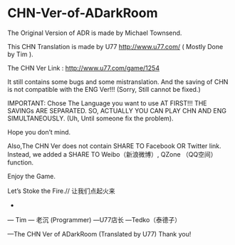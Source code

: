 CHN-Ver-of-ADarkRoom
====================


The Original Version of ADR is made by Michael Townsend.

This CHN Translation is made by U77
http://www.u77.com/
 ( Mostly Done by Tim ).

The CHN Ver Link : http://www.u77.com/game/1254


It still contains some bugs and some mistranslation. And the saving of CHN is not compatible with the ENG Ver!!! (Sorry, Still cannot be fixed.)
 
IMPORTANT: Chose The Language you want to use AT FIRST!!! 
THE SAVINGs ARE SEPARATED. 
SO, ACTUALLY  YOU CAN PLAY CHN AND ENG SIMULTANEOUSLY. (Uh, Until someone fix the problem).

Hope you don’t mind.

Also,The CHN Ver does not contain SHARE TO Facebook OR Twitter link.
Instead, we added a SHARE TO Weibo（新浪微博）, QZone （QQ空间）function.





Enjoy the Game.

Let’s Stoke the Fire.// 让我们点起火来



*

— Tim
— 老沉 (Programmer)
—U77店长 
—Tedko（泰德子）


—The CHN Ver of ADarkRoom (Translated by U77)
Thank you!
